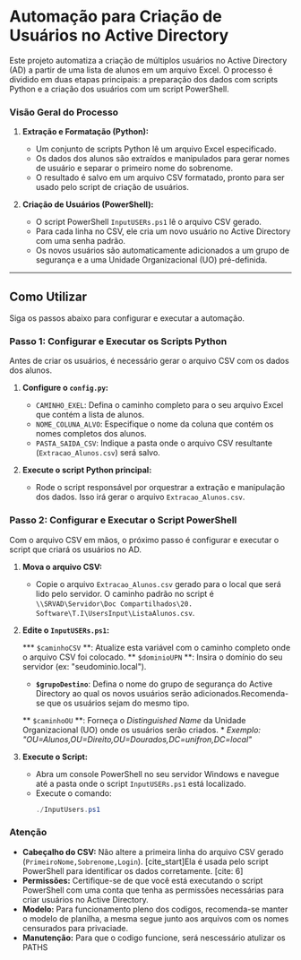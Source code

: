 # Automação para Criação de Usuários no Active Directory

Este projeto automatiza a criação de múltiplos usuários no Active Directory (AD) a partir de uma lista de alunos em um arquivo Excel. O processo é dividido em duas etapas principais: a preparação dos dados com scripts Python e a criação dos usuários com um script PowerShell.

### Visão Geral do Processo

1.  **Extração e Formatação (Python):**

      * Um conjunto de scripts Python lê um arquivo Excel especificado.
      * Os dados dos alunos são extraídos e manipulados para gerar nomes de usuário e separar o primeiro nome do sobrenome.
      * O resultado é salvo em um arquivo CSV formatado, pronto para ser usado pelo script de criação de usuários.

2.  **Criação de Usuários (PowerShell):**

      * O script PowerShell `InputUSERs.ps1` lê o arquivo CSV gerado.
      * Para cada linha no CSV, ele cria um novo usuário no Active Directory com uma senha padrão.
      * Os novos usuários são automaticamente adicionados a um grupo de segurança e a uma Unidade Organizacional (UO) pré-definida. 

-----

## **Como Utilizar**

Siga os passos abaixo para configurar e executar a automação.

### **Passo 1: Configurar e Executar os Scripts Python**

Antes de criar os usuários, é necessário gerar o arquivo CSV com os dados dos alunos.

1.  **Configure o `config.py`:**

      * `CAMINHO_EXEL`: Defina o caminho completo para o seu arquivo Excel que contém a lista de alunos.
      * `NOME_COLUNA_ALVO`: Especifique o nome da coluna que contém os nomes completos dos alunos.
      * `PASTA_SAIDA_CSV`: Indique a pasta onde o arquivo CSV resultante (`Extracao_Alunos.csv`) será salvo.

2.  **Execute o script Python principal:**

      * Rode o script responsável por orquestrar a extração e manipulação dos dados. Isso irá gerar o arquivo `Extracao_Alunos.csv`.

### **Passo 2: Configurar e Executar o Script PowerShell**

Com o arquivo CSV em mãos, o próximo passo é configurar e executar o script que criará os usuários no AD.

1.  **Mova o arquivo CSV:**

      * Copie o arquivo `Extracao_Alunos.csv` gerado para o local que será lido pelo servidor. O caminho padrão no script é `\\SRVAD\Servidor\Doc Compartilhados\20. Software\T.I\UsersInput\ListaAlunos.csv`.

2.  **Edite o `InputUSERs.ps1`:**

      *** `$caminhoCSV` **: Atualize esta variável com o caminho completo onde o arquivo CSV foi colocado. 
      ** `$dominioUPN` **: Insira o domínio do seu servidor (ex: "seudominio.local"). 
      * **`$grupoDestino`**: Defina o nome do grupo de segurança do Active Directory ao qual os novos usuários serão adicionados.Recomenda-se que os usuários sejam do mesmo tipo. 
      
      ** `$caminhoOU` **: Forneça o *Distinguished Name* da Unidade Organizacional (UO) onde os usuários serão criados. 
          * *Exemplo: "OU=Alunos,OU=Direito,OU=Dourados,DC=unifron,DC=local"*

3.  **Execute o Script:**

      * Abra um console PowerShell no seu servidor Windows e navegue até a pasta onde o script `InputUSERs.ps1` está localizado.
      * Execute o comando:
        ```powershell
        ./InputUsers.ps1
        ```

### **Atenção**

  * **Cabeçalho do CSV:** Não altere a primeira linha do arquivo CSV gerado (`PrimeiroNome,Sobrenome,Login`). [cite\_start]Ela é usada pelo script PowerShell para identificar os dados corretamente. [cite: 6]
  * **Permissões:** Certifique-se de que você está executando o script PowerShell com uma conta que tenha as permissões necessárias para criar usuários no Active Directory.
  * **Modelo:** Para funcionamento pleno dos codigos, recomenda-se manter o modelo de planilha, a mesma segue junto aos arquivos com os nomes censurados para privaciade.
  * **Manutenção:** Para que o codigo funcione, será nescessário atulizar os PATHS
